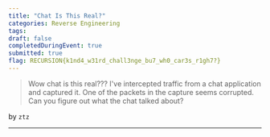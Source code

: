 ```yaml
---
title: "Chat Is This Real?"
categories: Reverse Engineering
tags: 
draft: false
completedDuringEvent: true
submitted: true
flag: RECURSION{k1nd4_w31rd_chall3nge_bu7_wh0_car3s_r1gh7?}
---
```

> Wow chat is this real??? I've intercepted traffic from a chat application and captured it. One of the packets in the capture seems corrupted. Can you figure out what the chat talked about?

by `ztz`

---


